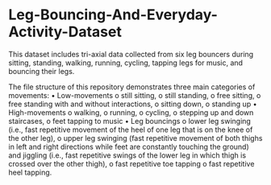 # Leg-Bouncing-And-Everyday-Activity-Dataset

This dataset includes tri-axial data collected from six leg bouncers during sitting, standing, walking, running, cycling, tapping legs for music, and bouncing their legs.

The file structure of this repository demonstrates three main categories of movements:
•	Low-movements 
o	still sitting,
o	still standing, 
o	free sitting,
o	free standing with and without interactions, 
o	sitting down,
o	standing up
•	High-movements
o	walking, 
o	running, 
o	cycling, 
o	stepping up and down staircases,
o	feet tapping to music
•	Leg bouncings 
o	lower leg swinging (i.e., fast repetitive movement of the heel of one leg that is on the knee of the other leg), 
o	upper leg swinging (fast repetitive movement of both thighs in left and right directions while feet are constantly touching the ground) and jiggling (i.e., fast repetitive swings of the lower leg in which thigh is crossed over the other thigh), 
o	fast repetitive toe tapping
o	fast repetitive heel tapping. 

